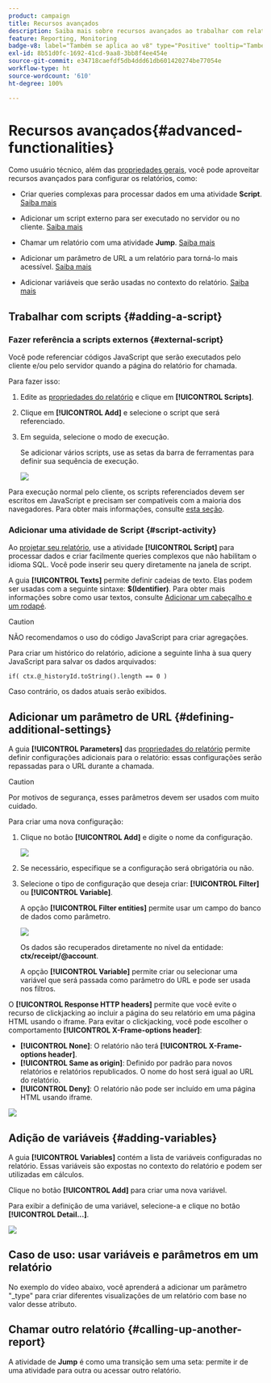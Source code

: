 ```yaml
---
product: campaign
title: Recursos avançados
description: Saiba mais sobre recursos avançados ao trabalhar com relatórios
feature: Reporting, Monitoring
badge-v8: label="Também se aplica ao v8" type="Positive" tooltip="Também se aplica ao Campaign v8"
exl-id: 8b51d0fc-1692-41cd-9aa8-3bb8f4ee454e
source-git-commit: e34718caefdf5db4ddd61db601420274be77054e
workflow-type: ht
source-wordcount: '610'
ht-degree: 100%

---
```


# Recursos avançados{#advanced-functionalities}



Como usuário técnico, além das [propriedades gerais](../../reporting/using/properties-of-the-report.md), você pode aproveitar recursos avançados para configurar os relatórios, como:

* Criar queries complexas para processar dados em uma atividade **Script**. [Saiba mais](#script-activity)

* Adicionar um script externo para ser executado no servidor ou no cliente. [Saiba mais](#external-script)

* Chamar um relatório com uma atividade **Jump**. [Saiba mais](#calling-up-another-report)

* Adicionar um parâmetro de URL a um relatório para torná-lo mais acessível. [Saiba mais](#calling-up-another-report)

* Adicionar variáveis que serão usadas no contexto do relatório. [Saiba mais](#adding-variables)

## Trabalhar com scripts {#adding-a-script}

### Fazer referência a scripts externos {#external-script}

Você pode referenciar códigos JavaScript que serão executados pelo cliente e/ou pelo servidor quando a página do relatório for chamada.

Para fazer isso:

1. Edite as [propriedades do relatório](../../reporting/using/properties-of-the-report.md) e clique em **[!UICONTROL Scripts]**.
1. Clique em **[!UICONTROL Add]** e selecione o script que será referenciado.
1. Em seguida, selecione o modo de execução.

   Se adicionar vários scripts, use as setas da barra de ferramentas para definir sua sequência de execução.

   ![](assets/reporting_custom_js.png)

Para execução normal pelo cliente, os scripts referenciados devem ser escritos em JavaScript e precisam ser compatíveis com a maioria dos navegadores. Para obter mais informações, consulte [esta seção](../../web/using/web-forms-answers.md).

### Adicionar uma atividade de Script {#script-activity}

Ao [projetar seu relatório](../../reporting/using/creating-a-new-report.md#modelizing-the-chart), use a atividade **[!UICONTROL Script]** para processar dados e criar facilmente queries complexos que não habilitam o idioma SQL. Você pode inserir seu query diretamente na janela de script.

A guia **[!UICONTROL Texts]** permite definir cadeias de texto. Elas podem ser usadas com a seguinte sintaxe: **$(Identifier)**. Para obter mais informações sobre como usar textos, consulte [Adicionar um cabeçalho e um rodapé](../../reporting/using/element-layout.md#adding-a-header-and-a-footer).

>[!CAUTION]
>
>NÃO recomendamos o uso do código JavaScript para criar agregações.

Para criar um histórico do relatório, adicione a seguinte linha à sua query JavaScript para salvar os dados arquivados:

```
if( ctx.@_historyId.toString().length == 0 )
```

Caso contrário, os dados atuais serão exibidos.

## Adicionar um parâmetro de URL {#defining-additional-settings}

A guia **[!UICONTROL Parameters]** das [propriedades do relatório](../../reporting/using/properties-of-the-report.md) permite definir configurações adicionais para o relatório: essas configurações serão repassadas para o URL durante a chamada.

>[!CAUTION]
>
>Por motivos de segurança, esses parâmetros devem ser usados com muito cuidado.

Para criar uma nova configuração:

1. Clique no botão **[!UICONTROL Add]** e digite o nome da configuração.

   ![](assets/s_ncs_advuser_report_properties_09a.png)

1. Se necessário, especifique se a configuração será obrigatória ou não.

1. Selecione o tipo de configuração que deseja criar: **[!UICONTROL Filter]** ou **[!UICONTROL Variable]**.

   A opção **[!UICONTROL Filter entities]** permite usar um campo do banco de dados como parâmetro.

   ![](assets/s_ncs_advuser_report_properties_09b.png)

   Os dados são recuperados diretamente no nível da entidade: **ctx/receipt/@account**.

   A opção **[!UICONTROL Variable]** permite criar ou selecionar uma variável que será passada como parâmetro do URL e pode ser usada nos filtros.

O **[!UICONTROL Response HTTP headers]** permite que você evite o recurso de clickjacking ao incluir a página do seu relatório em uma página HTML usando o iframe. Para evitar o clickjacking, você pode escolher o comportamento **[!UICONTROL X-Frame-options header]**:

* **[!UICONTROL None]**: O relatório não terá **[!UICONTROL X-Frame-options header]**.
* **[!UICONTROL Same as origin]**: Definido por padrão para novos relatórios e relatórios republicados. O nome do host será igual ao URL do relatório.
* **[!UICONTROL Deny]**: O relatório não pode ser incluído em uma página HTML usando iframe.

![](assets/s_ncs_advuser_report_properties_09c.png)

## Adição de variáveis {#adding-variables}

A guia **[!UICONTROL Variables]** contém a lista de variáveis configuradas no relatório. Essas variáveis são expostas no contexto do relatório e podem ser utilizadas em cálculos.

Clique no botão **[!UICONTROL Add]** para criar uma nova variável.

Para exibir a definição de uma variável, selecione-a e clique no botão **[!UICONTROL Detail...]**.

![](assets/s_ncs_advuser_report_properties_10.png)

## Caso de uso: usar variáveis e parâmetros em um relatório

No exemplo do vídeo abaixo, você aprenderá a adicionar um parâmetro &quot;_type&quot; para criar diferentes visualizações de um relatório com base no valor desse atributo.

<!--
![](assets/do-not-localize/how-to-video.png) [Discover this feature in video](https://helpx.adobe.com/campaign/classic/how-to/add-url-parameter-in-acv6.html?playlist=/ccx/v1/collection/product/campaign/classic/segment/business-practitioners/explevel/intermediate/applaunch/how-to-4/collection.ccx.js&ref=helpx.adobe.com)-->


## Chamar outro relatório {#calling-up-another-report}

A atividade de **Jump** é como uma transição sem uma seta: permite ir de uma atividade para outra ou acessar outro relatório.
